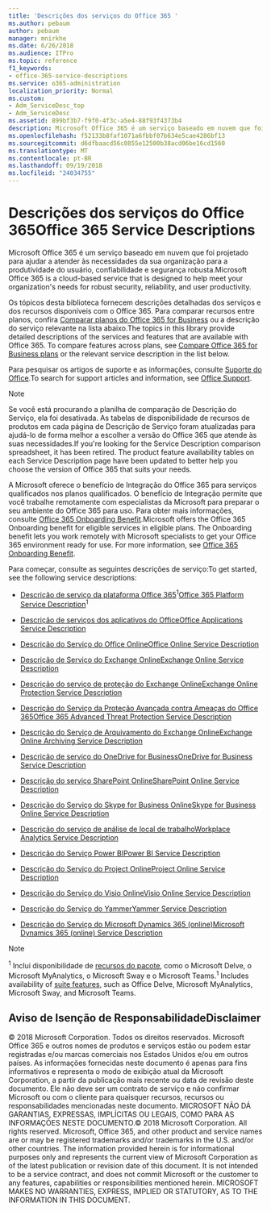```yaml
---
title: 'Descrições dos serviços do Office 365 '
ms.author: pebaum
author: pebaum
manager: mnirkhe
ms.date: 6/26/2018
ms.audience: ITPro
ms.topic: reference
f1_keywords:
- office-365-service-descriptions
ms.service: o365-administration
localization_priority: Normal
ms.custom:
- Adm_ServiceDesc_top
- Adm_ServiceDesc
ms.assetid: 899bf3b7-f9f0-4f3c-a5e4-88f93f4373b4
description: Microsoft Office 365 é um serviço baseado em nuvem que foi projetado para ajudar a atender às necessidades da sua organização para a produtividade do usuário, confiabilidade e segurança robusta.
ms.openlocfilehash: f52133b8faf1071a6fbbf07b634e5cae4286bf13
ms.sourcegitcommit: d6dfbaacd56c0855e12500b38acd06be16cd1560
ms.translationtype: MT
ms.contentlocale: pt-BR
ms.lasthandoff: 09/19/2018
ms.locfileid: "24034755"
---
```

# <a name="office-365-service-descriptions"></a><span data-ttu-id="6e6a5-103">Descrições dos serviços do Office 365</span><span class="sxs-lookup"><span data-stu-id="6e6a5-103">Office 365 Service Descriptions</span></span> 

<span data-ttu-id="6e6a5-104">Microsoft Office 365 é um serviço baseado em nuvem que foi projetado para ajudar a atender às necessidades da sua organização para a produtividade do usuário, confiabilidade e segurança robusta.</span><span class="sxs-lookup"><span data-stu-id="6e6a5-104">Microsoft Office 365 is a cloud-based service that is designed to help meet your organization's needs for robust security, reliability, and user productivity.</span></span> 
  
<span data-ttu-id="6e6a5-p101">Os tópicos desta biblioteca fornecem descrições detalhadas dos serviços e dos recursos disponíveis com o Office 365. Para comparar recursos entre planos, confira [Comparar planos do Office 365 for Business](http://go.microsoft.com/fwlink/?LinkID=799177&amp;clcid=0x409) ou a descrição do serviço relevante na lista abaixo.</span><span class="sxs-lookup"><span data-stu-id="6e6a5-p101">The topics in this library provide detailed descriptions of the services and features that are available with Office 365. To compare features across plans, see [Compare Office 365 for Business plans](http://go.microsoft.com/fwlink/?LinkID=799177&amp;clcid=0x409) or the relevant service description in the list below.</span></span> 
  
<span data-ttu-id="6e6a5-107">Para pesquisar os artigos de suporte e as informações, consulte [Suporte do Office](https://support.office.com/).</span><span class="sxs-lookup"><span data-stu-id="6e6a5-107">To search for support articles and information, see [Office Support](https://support.office.com/).</span></span>
  
> [!NOTE]
> <span data-ttu-id="6e6a5-p102">Se você está procurando a planilha de comparação de Descrição do Serviço, ela foi desativada. As tabelas de disponibilidade de recursos de produtos em cada página de Descrição de Serviço foram atualizadas para ajudá-lo de forma melhor a escolher a versão do Office 365 que atende às suas necessidades.</span><span class="sxs-lookup"><span data-stu-id="6e6a5-p102">If you're looking for the Service Description comparison spreadsheet, it has been retired. The product feature availability tables on each Service Description page have been updated to better help you choose the version of Office 365 that suits your needs.</span></span> 
  
<span data-ttu-id="6e6a5-p103">A Microsoft oferece o benefício de Integração do Office 365 para serviços qualificados nos planos qualificados. O benefício de Integração permite que você trabalhe remotamente com especialistas da Microsoft para preparar o seu ambiente do Office 365 para uso. Para obter mais informações, consulte [Office 365 Onboarding Benefit](http://technet.microsoft.com/library/cb4d7c0f-ad86-4134-a5fe-92a250cd3003.aspx).</span><span class="sxs-lookup"><span data-stu-id="6e6a5-p103">Microsoft offers the Office 365 Onboarding benefit for eligible services in eligible plans. The Onboarding benefit lets you work remotely with Microsoft specialists to get your Office 365 environment ready for use. For more information, see [Office 365 Onboarding Benefit](http://technet.microsoft.com/library/cb4d7c0f-ad86-4134-a5fe-92a250cd3003.aspx).</span></span>
  
<span data-ttu-id="6e6a5-113">Para começar, consulte as seguintes descrições de serviço:</span><span class="sxs-lookup"><span data-stu-id="6e6a5-113">To get started, see the following service descriptions:</span></span>
  
- <span data-ttu-id="6e6a5-114">[Descrição de serviço da plataforma Office 365](office-365-platform-service-description/office-365-platform-service-description.md)<sup>1</sup></span><span class="sxs-lookup"><span data-stu-id="6e6a5-114">[Office 365 Platform Service Description](office-365-platform-service-description/office-365-platform-service-description.md)<sup>1</sup></span></span>
    
- [<span data-ttu-id="6e6a5-115">Descrição de serviços dos aplicativos do Office</span><span class="sxs-lookup"><span data-stu-id="6e6a5-115">Office Applications Service Description</span></span>](office-applications-service-description/office-applications-service-description.md)
    
- [<span data-ttu-id="6e6a5-116">Descrição do Serviço do Office Online</span><span class="sxs-lookup"><span data-stu-id="6e6a5-116">Office Online Service Description</span></span>](office-online-service-description/office-online-service-description.md)
    
- [<span data-ttu-id="6e6a5-117">Descrição de Serviço do Exchange Online</span><span class="sxs-lookup"><span data-stu-id="6e6a5-117">Exchange Online Service Description</span></span>](exchange-online-service-description/exchange-online-service-description.md)
    
- [<span data-ttu-id="6e6a5-118">Descrição do serviço de proteção do Exchange Online</span><span class="sxs-lookup"><span data-stu-id="6e6a5-118">Exchange Online Protection Service Description</span></span>](exchange-online-protection-service-description/exchange-online-protection-service-description.md)
    
- [<span data-ttu-id="6e6a5-119">Descrição do Serviço da Proteção Avançada contra Ameaças do Office 365</span><span class="sxs-lookup"><span data-stu-id="6e6a5-119">Office 365 Advanced Threat Protection Service Description</span></span>](office-365-advanced-threat-protection-service-description.md)
    
- [<span data-ttu-id="6e6a5-120">Descrição do Serviço de Arquivamento do Exchange Online</span><span class="sxs-lookup"><span data-stu-id="6e6a5-120">Exchange Online Archiving Service Description</span></span>](exchange-online-archiving-service-description/exchange-online-archiving-service-description.md)
    
- [<span data-ttu-id="6e6a5-121">Descrição de serviço do OneDrive for Business</span><span class="sxs-lookup"><span data-stu-id="6e6a5-121">OneDrive for Business Service Description</span></span>](onedrive-for-business-service-description.md)
    
- [<span data-ttu-id="6e6a5-122">Descrição do serviço SharePoint Online</span><span class="sxs-lookup"><span data-stu-id="6e6a5-122">SharePoint Online Service Description</span></span>](sharepoint-online-service-description/sharepoint-online-service-description.md)
    
- [<span data-ttu-id="6e6a5-123">Descrição do Serviço do Skype for Business Online</span><span class="sxs-lookup"><span data-stu-id="6e6a5-123">Skype for Business Online Service Description</span></span>](skype-for-business-online-service-description/skype-for-business-online-service-description.md)
    
- [<span data-ttu-id="6e6a5-124">Descrição do serviço de análise de local de trabalho</span><span class="sxs-lookup"><span data-stu-id="6e6a5-124">Workplace Analytics Service Description</span></span>](workplace-analytics-service-description.md)
    
- [<span data-ttu-id="6e6a5-125">Descrição do Serviço Power BI</span><span class="sxs-lookup"><span data-stu-id="6e6a5-125">Power BI Service Description</span></span>](power-bi-service-description.md)
    
- [<span data-ttu-id="6e6a5-126">Descrição do Serviço do Project Online</span><span class="sxs-lookup"><span data-stu-id="6e6a5-126">Project Online Service Description</span></span>](project-online-service-description/project-online-service-description.md)
    
- [<span data-ttu-id="6e6a5-127">Descrição do Serviço do Visio Online</span><span class="sxs-lookup"><span data-stu-id="6e6a5-127">Visio Online Service Description</span></span>](visio-online-service-description/visio-online-service-description.md)
    
- [<span data-ttu-id="6e6a5-128">Descrição do Serviço do Yammer</span><span class="sxs-lookup"><span data-stu-id="6e6a5-128">Yammer Service Description</span></span>](yammer-service-description/yammer-service-description.md)
    
- [<span data-ttu-id="6e6a5-129">Descrição do Serviço do Microsoft Dynamics 365 (online)</span><span class="sxs-lookup"><span data-stu-id="6e6a5-129">Microsoft Dynamics 365 (online) Service Description</span></span>](microsoft-dynamics-365-online-service-description.md)
    
> [!NOTE]
> <span data-ttu-id="6e6a5-130"><sup>1</sup> Inclui disponibilidade de [recursos do pacote](https://technet.microsoft.com/EN-US/library/office-365-suite-features.aspx), como o Microsoft Delve, o Microsoft MyAnalytics, o Microsoft Sway e o Microsoft Teams.</span><span class="sxs-lookup"><span data-stu-id="6e6a5-130"><sup>1</sup> Includes availability of [suite features](https://technet.microsoft.com/EN-US/library/office-365-suite-features.aspx), such as Office Delve, Microsoft MyAnalytics, Microsoft Sway, and Microsoft Teams.</span></span> 
  
## <a name="disclaimer"></a><span data-ttu-id="6e6a5-131">Aviso de Isenção de Responsabilidade</span><span class="sxs-lookup"><span data-stu-id="6e6a5-131">Disclaimer</span></span>

<span data-ttu-id="6e6a5-p104">© 2018 Microsoft Corporation. Todos os direitos reservados. Microsoft Office 365 e outros nomes de produtos e serviços estão ou podem estar registradas e/ou marcas comerciais nos Estados Unidos e/ou em outros países. As informações fornecidas neste documento é apenas para fins informativos e representa o modo de exibição atual da Microsoft Corporation, a partir da publicação mais recente ou data de revisão deste documento. Ele não deve ser um contrato de serviço e não confirmar Microsoft ou com o cliente para quaisquer recursos, recursos ou responsabilidades mencionadas neste documento. MICROSOFT NÃO DÁ GARANTIAS, EXPRESSAS, IMPLÍCITAS OU LEGAIS, COMO PARA AS INFORMAÇÕES NESTE DOCUMENTO.</span><span class="sxs-lookup"><span data-stu-id="6e6a5-p104">© 2018 Microsoft Corporation. All rights reserved. Microsoft, Office 365, and other product and service names are or may be registered trademarks and/or trademarks in the U.S. and/or other countries. The information provided herein is for informational purposes only and represents the current view of Microsoft Corporation as of the latest publication or revision date of this document. It is not intended to be a service contract, and does not commit Microsoft or the customer to any features, capabilities or responsibilities mentioned herein. MICROSOFT MAKES NO WARRANTIES, EXPRESS, IMPLIED OR STATUTORY, AS TO THE INFORMATION IN THIS DOCUMENT.</span></span> 
  
